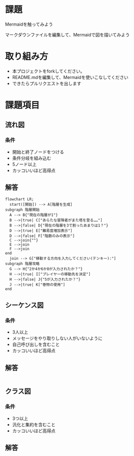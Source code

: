 # 課題
Mermaidを触ってみよう

マークダウンファイルを編集して、Mermaidで図を描いてみよう

# 取り組み方
* 本プロジェクトをforkしてください。
* README.mdを編集して、Mermaidを使いこなしてください
* できたらプルリクエストを出します

# 課題項目
## 流れ図
### 条件
- 開始と終了ノードをつける
- 条件分岐を組み込む
- 5ノード以上
- カッコいいほど高得点

## 解答
```mermaid
flowchart LR;
  start([開始]) --> A[階層を生成]
subgraph 階層開始
  A --> B{"現在の階層が1"}
  B -->|true| C["あらたな冒険者がまた塔を登る……"]
  B -->|false| D{"現在の階層を3で割ったあまりは1？"}
  D -->|true| E["難易度増加表示"]
  D -->|false| F["階数のみの表示"]
  C -->join{""}
  E -->join
  F -->join
end
  join --> G["移動する方向を入力してください(テンキー):"]
subgraph 階層攻略
  G --> H{"2か4か6か8が入力されたか？"}
  H -->|true| I["プレイヤーの移動先を決定"]
  H -->|false| J{"5が入力されたか？"}
  J -->|true| K["巻物の使用"]
end
```

## シーケンス図
### 条件
- 3人以上
- メッセージをやり取りしない人がいないように
- 自己呼び出しを含むこと
- カッコいいほど高得点

## 解答
```mermaid
```

## クラス図

### 条件
- 3つ以上
- 汎化と集約を含むこと
- カッコいいほど高得点

## 解答
